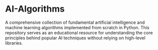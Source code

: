 # AI-Algorithms
A comprehensive collection of fundamental artificial intelligence and machine learning algorithms implemented from scratch in Python. This repository serves as an educational resource for understanding the core principles behind popular AI techniques without relying on high-level libraries.
